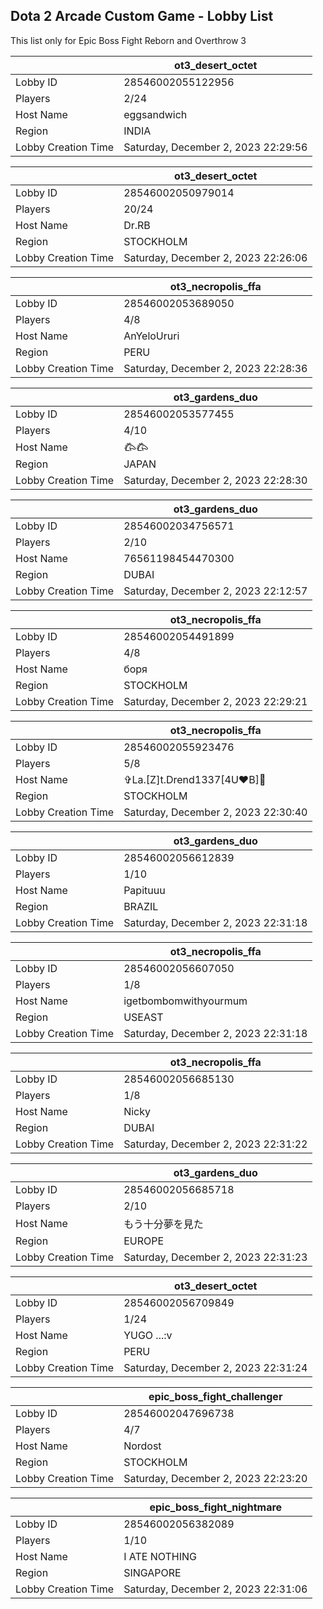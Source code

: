 ## Dota 2 Arcade Custom Game - Lobby List

This list only for Epic Boss Fight Reborn and Overthrow 3

|  | ot3_desert_octet |
| ------ | ------ |
| Lobby ID | 28546002055122956 |
| Players | 2/24 |
| Host Name | eggsandwich |
| Region | INDIA |
| Lobby Creation Time | Saturday, December 2, 2023 22:29:56 |


|  | ot3_desert_octet |
| ------ | ------ |
| Lobby ID | 28546002050979014 |
| Players | 20/24 |
| Host Name | Dr.RB |
| Region | STOCKHOLM |
| Lobby Creation Time | Saturday, December 2, 2023 22:26:06 |


|  | ot3_necropolis_ffa |
| ------ | ------ |
| Lobby ID | 28546002053689050 |
| Players | 4/8 |
| Host Name | AnYeloUruri |
| Region | PERU |
| Lobby Creation Time | Saturday, December 2, 2023 22:28:36 |


|  | ot3_gardens_duo |
| ------ | ------ |
| Lobby ID | 28546002053577455 |
| Players | 4/10 |
| Host Name | 𐂃𐂃 |
| Region | JAPAN |
| Lobby Creation Time | Saturday, December 2, 2023 22:28:30 |


|  | ot3_gardens_duo |
| ------ | ------ |
| Lobby ID | 28546002034756571 |
| Players | 2/10 |
| Host Name | 76561198454470300 |
| Region | DUBAI |
| Lobby Creation Time | Saturday, December 2, 2023 22:12:57 |


|  | ot3_necropolis_ffa |
| ------ | ------ |
| Lobby ID | 28546002054491899 |
| Players | 4/8 |
| Host Name | боря |
| Region | STOCKHOLM |
| Lobby Creation Time | Saturday, December 2, 2023 22:29:21 |


|  | ot3_necropolis_ffa |
| ------ | ------ |
| Lobby ID | 28546002055923476 |
| Players | 5/8 |
| Host Name | ✞La.[Z]t.Drend1337[4U♥B]🔪 |
| Region | STOCKHOLM |
| Lobby Creation Time | Saturday, December 2, 2023 22:30:40 |


|  | ot3_gardens_duo |
| ------ | ------ |
| Lobby ID | 28546002056612839 |
| Players | 1/10 |
| Host Name | Papituuu |
| Region | BRAZIL |
| Lobby Creation Time | Saturday, December 2, 2023 22:31:18 |


|  | ot3_necropolis_ffa |
| ------ | ------ |
| Lobby ID | 28546002056607050 |
| Players | 1/8 |
| Host Name | igetbombomwithyourmum |
| Region | USEAST |
| Lobby Creation Time | Saturday, December 2, 2023 22:31:18 |


|  | ot3_necropolis_ffa |
| ------ | ------ |
| Lobby ID | 28546002056685130 |
| Players | 1/8 |
| Host Name | Nicky |
| Region | DUBAI |
| Lobby Creation Time | Saturday, December 2, 2023 22:31:22 |


|  | ot3_gardens_duo |
| ------ | ------ |
| Lobby ID | 28546002056685718 |
| Players | 2/10 |
| Host Name | もう十分夢を見た |
| Region | EUROPE |
| Lobby Creation Time | Saturday, December 2, 2023 22:31:23 |


|  | ot3_desert_octet |
| ------ | ------ |
| Lobby ID | 28546002056709849 |
| Players | 1/24 |
| Host Name | YUGO ...:v |
| Region | PERU |
| Lobby Creation Time | Saturday, December 2, 2023 22:31:24 |


|  | epic_boss_fight_challenger |
| ------ | ------ |
| Lobby ID | 28546002047696738 |
| Players | 4/7 |
| Host Name | Nordost |
| Region | STOCKHOLM |
| Lobby Creation Time | Saturday, December 2, 2023 22:23:20 |


|  | epic_boss_fight_nightmare |
| ------ | ------ |
| Lobby ID | 28546002056382089 |
| Players | 1/10 |
| Host Name | I ATE NOTHING |
| Region | SINGAPORE |
| Lobby Creation Time | Saturday, December 2, 2023 22:31:06 |


